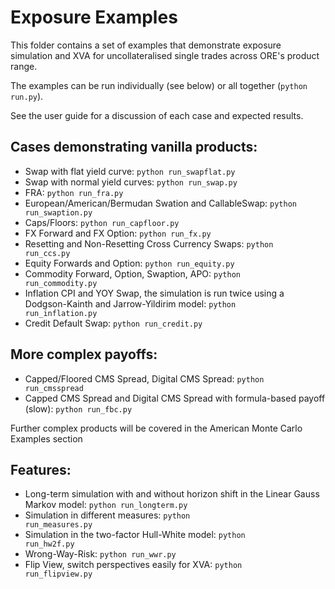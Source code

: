 # Exposure Examples

This folder contains a set of examples that demonstrate exposure simulation
and XVA for uncollateralised single trades across ORE's product range.

The examples can be run individually (see below) or all together (<code>python run.py</code>).

See the user guide for a discussion of each case and expected results.


## Cases demonstrating vanilla products:
- Swap with flat yield curve: <code>python run_swapflat.py</code>
- Swap with normal yield curves: <code>python run_swap.py</code>
- FRA: <code>python run_fra.py</code>
- European/American/Bermudan Swation and CallableSwap: <code>python run_swaption.py</code>
- Caps/Floors: <code>python run_capfloor.py</code>
- FX Forward and FX Option: <code>python run_fx.py</code>
- Resetting and Non-Resetting Cross Currency Swaps: <code>python run_ccs.py</code>
- Equity Forwards and Option: <code>python run_equity.py</code>
- Commodity Forward, Option, Swaption, APO: <code>python run_commodity.py</code>
- Inflation CPI and YOY Swap, the simulation is run twice using a Dodgson-Kainth and Jarrow-Yildirim model: <code>python run_inflation.py</code>
- Credit Default Swap: <code>python run_credit.py</code>


## More complex payoffs:
- Capped/Floored CMS Spread, Digital CMS Spread: <code>python run_cmsspread</code> 
- Capped CMS Spread and Digital CMS Spread with formula-based payoff (slow): <code>python run_fbc.py</code>

Further complex products will be covered in the American Monte Carlo Examples section


## Features:
- Long-term simulation with and without horizon shift in the Linear Gauss Markov model: <code>python run_longterm.py</code>
- Simulation in different measures: <code>python run_measures.py</code>
- Simulation in the two-factor Hull-White model: <code>python run_hw2f.py</code>
- Wrong-Way-Risk: <code>python run_wwr.py</code>
- Flip View, switch perspectives easily for XVA: <code>python run_flipview.py</code>


